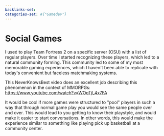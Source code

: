 ```yaml
---
backlinks-set: 
categories-set: #{"Gamedev"}
---
```

# Social Games

I used to play Team Fortress 2 on a specific server (OSU) with a list of
regular players.  Over time I started recognizing these players, which led to a
natural community forming. This community led to some of my most memorable
gaming experiences, which I haven't been able to replicate with today's
convenient but faceless matchmaking systems.

This NeverKnowsBest video does an excellent job describing this phenomenon in
the context of MMORPGs: https://www.youtube.com/watch?v=WOqTjL4x7FA

It would be cool if more games were structured to "pool" players in such a way
that through normal game play you would see the same people over and over. This
would lead to you getting to know their playstyle, and would make it easier to
start conversations. In other words, this would make the experience similar to
something like playing pick up basketball at a community center.